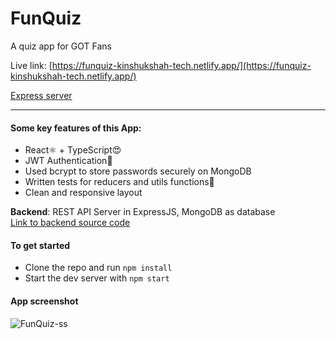 # FunQuiz

A quiz app for GOT Fans

Live link: [https://funquiz-kinshukshah-tech.netlify.app/](https://funquiz-kinshukshah-tech.netlify.app/)      

[Express server](https://replit.com/@kinshukshah/Funquiz-Backend)

---
#### Some key features of this App:

- React⚛ + TypeScript😍
- JWT Authentication🔐
- Used bcrypt to store passwords securely on MongoDB
- Written tests for reducers and utils functions🧪
- Clean and responsive layout
     
**Backend**: REST API Server in ExpressJS, MongoDB as database    
[Link to backend source code](https://github.com/kinshukshah/Funquiz-Backend)


#### To get started

- Clone the repo and run `npm install` 
- Start the dev server with `npm start`

#### App screenshot
![FunQuiz-ss](https://i.postimg.cc/8PWZHw8C/Screenshot-11.png)